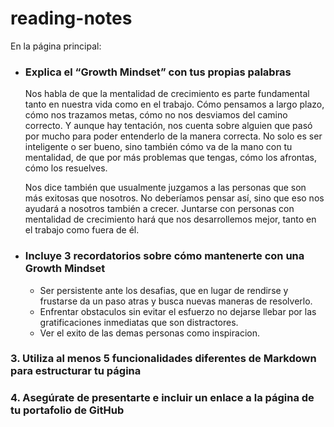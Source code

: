 # reading-notes

En la página principal:
  - ### **Explica el “Growth Mindset” con tus propias palabras**

    Nos habla de que la mentalidad de crecimiento es parte fundamental tanto en nuestra vida como en el trabajo. Cómo pensamos a largo plazo, cómo nos trazamos metas, cómo no nos desviamos del camino correcto. Y aunque hay tentación, nos cuenta sobre alguien que pasó por mucho para poder entenderlo de la manera correcta. No solo es ser inteligente o ser bueno, sino también cómo va de la mano con tu mentalidad, de que por más problemas que tengas, cómo los afrontas, cómo los resuelves.

    Nos dice también que usualmente juzgamos a las personas que son más exitosas que nosotros. No deberíamos pensar así, sino que eso nos ayudará a nosotros también a crecer. Juntarse con personas con mentalidad de crecimiento hará que nos desarrollemos mejor, tanto en el trabajo como fuera de él.
    
  - ### **Incluye 3 recordatorios sobre cómo mantenerte con una Growth Mindset**
    + Ser persistente ante los desafias, que en lugar de rendirse y frustarse da un paso atras y busca nuevas maneras de resolverlo.
    + Enfrentar obstaculos sin evitar el esfuerzo no dejarse llebar por las gratificaciones inmediatas que son distractores.
    + Ver el exito de las demas personas como inspiracion.

### **3. Utiliza al menos 5 funcionalidades diferentes de Markdown para estructurar tu página**

### **4. Asegúrate de presentarte e incluir un enlace a la página de tu portafolio de GitHub**
